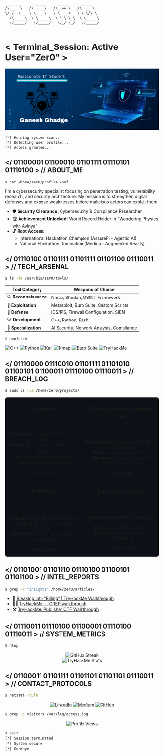 ```
 ______     ______     ______     ______    
/\___  \   /\  ___\   /\  == \   /\  __ \   
\/_/  /__  \ \  __\   \ \  __<   \ \ \/\ \  
  /\_____\  \ \_____\  \ \_\ \_\  \ \_____\ 
  \/_____/   \/_____/   \/_/ /_/   \/_____/ 
                                           
```

# < Terminal_Session: Active User="Zer0" >

![Console Output](Zer0.png)

```
[*] Running system scan...
[*] Detecting user profile...
[*] Access granted...
```

## </ 01100001 01100010 01101111 01110101 01110100 > // ABOUT_ME

```bash
$ cat /home/zer0/profile.conf
```

I'm a cybersecurity specialist focusing on penetration testing, vulnerability research, and security architecture. My mission is to strengthen digital defenses and expose weaknesses before malicious actors can exploit them.

- 🛡️ **Security Clearance:** Cybersecurity & Compliance Researcher
- 🏆 **Achievement Unlocked:** World Record Holder in "Wondering Physics with Avinya"
- 🔓 **Root Access:** 
  - International Hackathon Champion (AssureFi - Agentic AI)
  - National Hackathon Domination (Medica - Augmented Reality)

## </ 01110100 01101111 01101111 01101100 01110011 > // TECH_ARSENAL

```bash
$ ls -la /usr/bin/zer0/tools/
```

| Tool Category | Weapons of Choice |
|---------------|-------------------|
| 🔍 **Reconnaissance** | Nmap, Shodan, OSINT Framework |
| 🧪 **Exploitation** | Metasploit, Burp Suite, Custom Scripts |
| 🔐 **Defense** | IDS/IPS, Firewall Configuration, SIEM |
| 💻 **Development** | C++, Python, Bash |
| 🧠 **Specialization** | AI Security, Network Analysis, Compliance |

```bash
$ neofetch
```

![C++](https://img.shields.io/badge/C%2B%2B-00599C?style=for-the-badge&logo=c%2B%2B&logoColor=white)
![Python](https://img.shields.io/badge/Python-3776AB?style=for-the-badge&logo=python&logoColor=white)
![Kali](https://img.shields.io/badge/Kali_Linux-557C94?style=for-the-badge&logo=kali-linux&logoColor=white)
![Nmap](https://img.shields.io/badge/Nmap-009639?style=for-the-badge&logo=nmap&logoColor=white)
![Burp Suite](https://img.shields.io/badge/Burp_Suite-FF7139?style=for-the-badge&logo=burp-suite&logoColor=white)
![TryHackMe](https://img.shields.io/badge/TryHackMe-212C42?style=for-the-badge&logo=tryhackme&logoColor=white)

## </ 01110000 01110010 01101111 01101010 01100101 01100011 01110100 01110011 > // BREACH_LOG

```bash
$ sudo ls -la /home/zer0/projects/
```

<table style="background-color: #0d1117; border-radius: 8px;">
  <tr>
    <td width="50%">
      <h3 align="center">⚔️ AssureFi</h3>
      <div align="center">
        <br><br>
        <p>
          <b>Classification:</b> Agentic AI Security Tool<br>
          <b>Status:</b> 🏆 International Hackathon Winner<br>
          <b>Objective:</b> Advanced threat detection using AI agents
        </p>
        <p>
          <a href="#"><code>[Source_Code]</code></a>
        </p>
      </div>
    </td>
    <td width="50%">
      <h3 align="center">🔒 Compliance Automation Tool</h3>
      <div align="center">
        <br><br>
        <p>
          <b>Classification:</b> Regulatory Auditing Framework<br>
          <b>Status:</b> Active Development<br>
          <b>Objective:</b> Automate security compliance checks
        </p>
        <p>
          <a href="https://github.com/StoicGang/Compliance-Automation-Tool"><code>[Source_Code]</code></a>
        </p>
      </div>
    </td>
  </tr>
  <tr>
    <td width="50%">
      <h3 align="center">🩺 Medica</h3>
      <div align="center">
        <br><br>
        <p>
          <b>Classification:</b> AR for Healthcare<br>
          <b>Status:</b> 🏅 National Hackathon Winner<br>
          <b>Objective:</b> Secure medical data visualization
        </p>
        <p>
          <a href="https://github.com/StoicGang/Med-AR-Project"><code>[Source_Code]</code></a>
        </p>
      </div>
    </td>
    <td width="50%">
      <h3 align="center">📡 Network Analyser</h3>
      <div align="center">
        <br><br>
        <p>
          <b>Classification:</b> Threat Detection Tool<br>
          <b>Status:</b> Active Deployment<br>
          <b>Objective:</b> Identify network vulnerabilities
        </p>
        <p>
          <a href="#"><code>[Source_Code]</code></a>
        </p>
      </div>
    </td>
  </tr>
</table>

## </ 01101001 01101110 01110100 01100101 01101100 > // INTEL_REPORTS

```bash
$ grep -r "insights" /home/zer0/articles/
```

- 🔐 [Breaking into “Billing” | TryHackMe Walkthrough](https://medium.com/@stoicgaster0.07/breaking-into-billing-tryhackme-walkthrough-613ac30c84fb)
- 🕵️‍♂️ [TryHackMe — GREP walkthrough](https://medium.com/@stoicgaster0.07/tryhackme-grep-walkthrough-79335d36154e)
- 🛠️ [TryHackMe: Publisher CTF Walkthrough](https://medium.com/@stoicgaster0.07/tryhackme-publisher-ctf-walkthrough-e92a70337200)

## </ 01110011 01110100 01100001 01110100 01110011 > // SYSTEM_METRICS

```bash
$ htop
```

<div align="center">
  <img src="https://github-readme-streak-stats.herokuapp.com/?user=StoicGang&theme=chartreuse-dark&hide_border=true" alt="GitHub Streak" />
</div>

<div align="center">
  <img src="https://tryhackme-badges.s3.amazonaws.com/1Zer0.png" alt="TryHackMe Stats" />
</div>

## </ 01100011 01101111 01101101 01101101 01110011 > // CONTACT_PROTOCOLS

```bash
$ netstat -tuln
```

<div align="center">
  <a href="https://linkedin.com/in/ganesh-ghadge-9b103a258">
    <img src="https://img.shields.io/badge/LinkedIn-0A66C2?style=for-the-badge&logo=linkedin&logoColor=white" alt="LinkedIn" />
  </a>
  <a href="https://medium.com/@stoicgaster0.07">
    <img src="https://img.shields.io/badge/Medium-12100E?style=for-the-badge&logo=medium&logoColor=white" alt="Medium" />
  </a>
  <a href="https://github.com/StoicGang">
    <img src="https://img.shields.io/badge/GitHub-181717?style=for-the-badge&logo=github&logoColor=white" alt="GitHub" />
  </a>
</div>

```bash
$ grep -c visitors /var/log/access.log
```

<div align="center">
  <img src="https://komarev.com/ghpvc/?username=StoicGang&label=System+Accesses&color=brightgreen&style=for-the-badge" alt="Profile Views" />
</div>

```bash
$ exit
[*] Session terminated
[*] System secure
[*] Goodbye
```

<!-- "The quieter you become, the more you can hear." - Ram Dass -->

